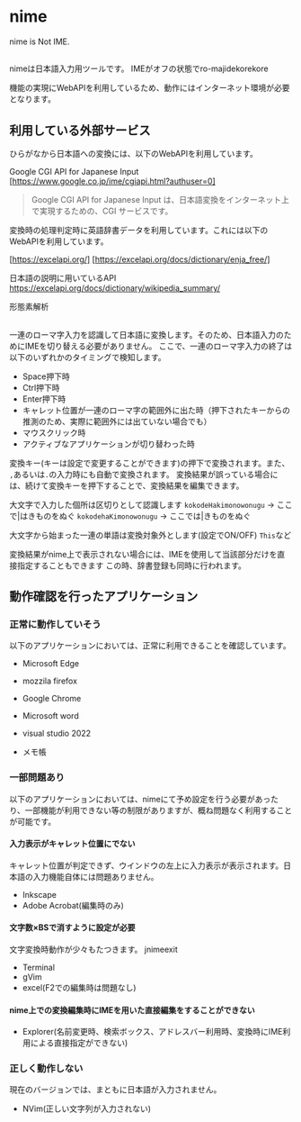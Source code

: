 # nime

nime is Not IME.


## 

nimeは日本語入力用ツールです。
IMEがオフの状態でro-majidekorekore

機能の実現にWebAPIを利用しているため、動作にはインターネット環境が必要となります。


## 利用している外部サービス

ひらがなから日本語への変換には、以下のWebAPIを利用しています。

Google CGI API for Japanese Input
[https://www.google.co.jp/ime/cgiapi.html?authuser=0]

> Google CGI API for Japanese Input は、日本語変換をインターネット上で実現するための、CGI サービスです。


変換時の処理判定時に英語辞書データを利用しています。これには以下のWebAPIを利用しています。

[https://excelapi.org/]
[https://excelapi.org/docs/dictionary/enja_free/]


日本語の説明に用いているAPI
https://excelapi.org/docs/dictionary/wikipedia_summary/

形態素解析


##

一連のローマ字入力を認識して日本語に変換します。そのため、日本語入力のためにIMEを切り替える必要がありません。
ここで、一連のローマ字入力の終了は以下のいずれかのタイミングで検知します。

* Space押下時
* Ctrl押下時
* Enter押下時
* キャレット位置が一連のローマ字の範囲外に出た時（押下されたキーからの推測のため、実際に範囲外には出ていない場合でも）
* マウスクリック時
* アクティブなアプリケーションが切り替わった時


変換キー(キーは設定で変更することができます)の押下で変換されます。また、 `,`あるいは`.`の入力時にも自動で変換されます。
変換結果が誤っている場合には、続けて変換キーを押下することで、変換結果を編集できます。

大文字で入力した個所は区切りとして認識します
`kokodeHakimonowonugu` -> ここで|はきものをぬぐ
`kokodehaKimonowonugu` -> ここでは|きものをぬぐ


大文字から始まった一連の単語は変換対象外とします(設定でON/OFF)
`This`など


変換結果がnime上で表示されない場合には、IMEを使用して当該部分だけを直接指定することもできます
この時、辞書登録も同時に行われます。



## 動作確認を行ったアプリケーション

### 正常に動作していそう
以下のアプリケーションにおいては、正常に利用できることを確認しています。

* Microsoft Edge
* mozzila firefox
* Google Chrome

* Microsoft word
* visual studio 2022
* メモ帳

### 一部問題あり
以下のアプリケーションにおいては、nimeにて予め設定を行う必要があったり、一部機能が利用できない等の制限がありますが、概ね問題なく利用することが可能です。


#### 入力表示がキャレット位置にでない
キャレット位置が判定できず、ウインドウの左上に入力表示が表示されます。日本語の入力機能自体には問題ありません。

* Inkscape
* Adobe Acrobat(編集時のみ)


#### 文字数×BSで消すように設定が必要
文字変換時動作が少々もたつきます。
jnimeexit
* Terminal
* gVim
* excel(F2での編集時は問題なし)


#### nime上での変換編集時にIMEを用いた直接編集をすることができない

* Explorer(名前変更時、検索ボックス、アドレスバー利用時、変換時にIME利用による直接指定ができない)


### 正しく動作しない
現在のバージョンでは、まともに日本語が入力されません。

* NVim(正しい文字列が入力されない)

